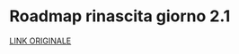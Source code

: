 # Roadmap rinascita giorno 2.1

[LINK ORIGINALE](https://chatgpt.com/c/68a1a51b-0b80-8327-bae6-d3bd399565b9)
